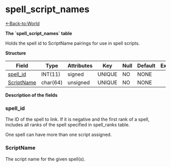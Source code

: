 # spell\_script\_names

[<-Back-to:World](database-world.md)

**The \`spell\_script\_names\` table**

Holds the spell id to ScriptName pairings for use in spell scripts.

**Structure**

| Field           | Type     | Attributes | Key    | Null | Default | Extra | Comment |
|-----------------|----------|------------|--------|------|---------|-------|---------|
| [spell_id][1]   | INT(11)  | signed     | UNIQUE | NO   | NONE    |       |         |
| [ScriptName][2] | char(64) | unsigned   | UNIQUE | NO   | NONE    |       |         |

[1]: #spell_id
[2]: #scriptname

**Description of the fields**

### spell\_id

The ID of the spell to link. If it is negative and the first rank of a spell, includes all ranks of the spell specified in spell\_ranks table.

One spell can have more than one script assigned.

### ScriptName

The script name for the given spell(s).
